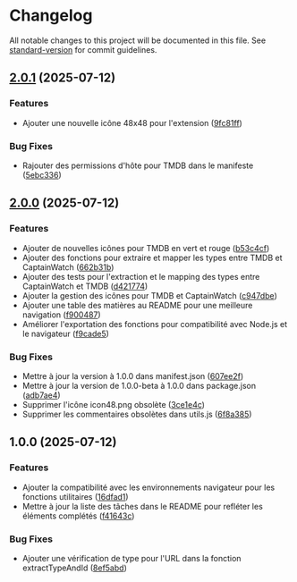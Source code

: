 # Changelog

All notable changes to this project will be documented in this file. See [standard-version](https://github.com/conventional-changelog/standard-version) for commit guidelines.

## [2.0.1](https://github.com/Vhivi/ChromeExt-CW-TMDB/compare/v2.0.0...v2.0.1) (2025-07-12)

### Features

* Ajouter une nouvelle icône 48x48 pour l'extension ([9fc81ff](https://github.com/Vhivi/ChromeExt-CW-TMDB/commit/9fc81ff4070d332c68c96f40a3608ad6bef03498))

### Bug Fixes

* Rajouter des permissions d'hôte pour TMDB dans le manifeste ([5ebc336](https://github.com/Vhivi/ChromeExt-CW-TMDB/commit/5ebc3366b867f336e6c04db6373a874ce65ef0a7))

## [2.0.0](https://github.com/Vhivi/ChromeExt-CW-TMDB/compare/v1.0.0...v2.0.0) (2025-07-12)

### Features

* Ajouter de nouvelles icônes pour TMDB en vert et rouge ([b53c4cf](https://github.com/Vhivi/ChromeExt-CW-TMDB/commit/b53c4cfa187a6ed9f666d4e68c3ab0ab7ade6822))
* Ajouter des fonctions pour extraire et mapper les types entre TMDB et CaptainWatch ([662b31b](https://github.com/Vhivi/ChromeExt-CW-TMDB/commit/662b31b5f46fbef42ca914a5eb76e0d82e211595))
* Ajouter des tests pour l'extraction et le mapping des types entre CaptainWatch et TMDB ([d421774](https://github.com/Vhivi/ChromeExt-CW-TMDB/commit/d421774869e7958c47232020ff9688c06b6b3218))  
* Ajouter la gestion des icônes pour TMDB et CaptainWatch ([c947dbe](https://github.com/Vhivi/ChromeExt-CW-TMDB/commit/c947dbe1b5279a001cf576f9186c5faf445437f1))
* Ajouter une table des matières au README pour une meilleure navigation ([f900487](https://github.com/Vhivi/ChromeExt-CW-TMDB/commit/f900487896a243374511885aeba7281999556caf))
* Améliorer l'exportation des fonctions pour compatibilité avec Node.js et le navigateur ([f9cade5](https://github.com/Vhivi/ChromeExt-CW-TMDB/commit/f9cade5b4cb07162a594514fedfedf691b4a3f5f))  

### Bug Fixes

* Mettre à jour la version à 1.0.0 dans manifest.json ([607ee2f](https://github.com/Vhivi/ChromeExt-CW-TMDB/commit/607ee2f87921f8f06be8009dbea70c6266bf6112))
* Mettre à jour la version de 1.0.0-beta à 1.0.0 dans package.json ([adb7ae4](https://github.com/Vhivi/ChromeExt-CW-TMDB/commit/adb7ae4fecd10b641b7f1e79e3d43ad80e52ac33))
* Supprimer l'icône icon48.png obsolète ([3ce1e4c](https://github.com/Vhivi/ChromeExt-CW-TMDB/commit/3ce1e4ca1c1429f5a7ed5b754b3f96912132d662))
* Supprimer les commentaires obsolètes dans utils.js ([6f8a385](https://github.com/Vhivi/ChromeExt-CW-TMDB/commit/6f8a3857973233f8298eee02a9ce8a7f8032847b))

## 1.0.0 (2025-07-12)

### Features

* Ajouter la compatibilité avec les environnements navigateur pour les fonctions utilitaires ([16dfad1](https://github.com/Vhivi/ChromeExt-CW-TMDB/commit/16dfad17470c400adfd3d097d1e74020f4db9f6d))
* Mettre à jour la liste des tâches dans le README pour refléter les éléments complétés ([f41643c](https://github.com/Vhivi/ChromeExt-CW-TMDB/commit/f41643ce7b0618cbef7910f0581ae88327b56adb))

### Bug Fixes

* Ajouter une vérification de type pour l'URL dans la fonction extractTypeAndId ([8ef5abd](https://github.com/Vhivi/ChromeExt-CW-TMDB/commit/8ef5abdbc76f0e04c3f3cc513869d18670779875))
